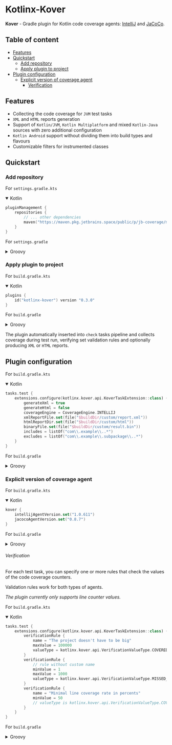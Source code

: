 # Kotlinx-Kover

**Kover** - Gradle plugin for Kotlin code coverage agents: [IntelliJ](https://github.com/JetBrains/intellij-coverage)
and [JaCoCo](https://github.com/jacoco/jacoco).

## Table of content
- [Features](#features)
- [Quickstart](#quickstart)
    - [Add repository](#add-repository)
    - [Apply plugin to project](#apply-plugin-to-project)
- [Plugin configuration](#plugin-configuration)
  - [Explicit version of coverage agent](#explicit-version-of-coverage-agent)
    - [Verification](#verification)

## Features

* Collecting the code coverage for `JVM` test tasks
* `XML` and `HTML` reports generation
* Support of `Kotlin/JVM`, `Kotlin Multiplatform` and mixed `Kotlin-Java` sources with zero additional configuration
* `Kotlin Android` support without dividing them into build types and flavours
* Customizable filters for instrumented classes

## Quickstart

### Add repository

For `settings.gradle.kts`

<details open>
<summary>Kotlin</summary>

```kotlin
pluginManagement {
    repositories {
        // ... other dependencies
        maven("https://maven.pkg.jetbrains.space/public/p/jb-coverage/maven")
    }
}
```
</details>

For `settings.gradle`

<details>
<summary>Groovy</summary>

```groovy
pluginManagement {
    repositories {
        // ... other dependencies
        maven { url 'https://maven.pkg.jetbrains.space/public/p/jb-coverage/maven' }
    }
}
```
</details>

### Apply plugin to project

For `build.gradle.kts`

<details open>
<summary>Kotlin</summary>

```kotlin
plugins {
    id("kotlinx-kover") version "0.3.0"
}
```
</details>

For `build.gradle`

<details>
<summary>Groovy</summary>

```groovy
plugins {
    id 'kotlinx-kover' version '0.3.0'
}
```
</details>

The plugin automatically inserted into `check` tasks pipeline and collects coverage during test run,
verifying set validation rules and optionally producing `XML` or `HTML` reports.

## Plugin configuration

For `build.gradle.kts`

<details open>
<summary>Kotlin</summary>

```kotlin
tasks.test {
    extensions.configure(kotlinx.kover.api.KoverTaskExtension::class) {
        generateXml = true
        generateHtml = false
        coverageEngine = CoverageEngine.INTELLIJ
        xmlReportFile.set(file("$buildDir/custom/report.xml"))
        htmlReportDir.set(file("$buildDir/custom/html"))
        binaryFile.set(file("$buildDir/custom/result.bin"))
        includes = listOf("com\\.example\\..*")
        excludes = listOf("com\\.example\\.subpackage\\..*")
    }
}
```
</details>

For `build.gradle`

<details>
<summary>Groovy</summary>

```groovy
tasks.test {
    kover {
        generateXml = true
        generateHtml = false
        coverageEngine = CoverageEngine.INTELLIJ
        xmlReportFile.set(file("$buildDir/custom/report.xml"))
        htmlReportDir.set(file("$buildDir/custom/html"))
        binaryFile.set(file("$buildDir/custom/result.bin"))
        includes = ['com\\.example\\..*']
        excludes = ['com\\.example\\.subpackage\\..*']
    }
}
```
</details>

### Explicit version of coverage agent

For `build.gradle.kts`

<details open>
<summary>Kotlin</summary>

```kotlin
kover {
    intellijAgentVersion.set("1.0.611")
    jacocoAgentVersion.set("0.8.7")
}
```
</details>

For `build.gradle`

<details>
<summary>Groovy</summary>

```groovy
kover {
    intellijAgentVersion.set("1.0.611")
    jacocoAgentVersion.set("0.8.7")
}
```
</details>

###### Verification
For each test task, you can specify one or more rules that check the values of the code coverage counters.

Validation rules work for both types of agents.

*The plugin currently only supports line counter values.*

For `build.gradle.kts`

<details open>
<summary>Kotlin</summary>

```kotlin
tasks.test {
    extensions.configure(kotlinx.kover.api.KoverTaskExtension::class) {
        verificationRule {
            name = "The project doesn't have to be big"
            maxValue = 100000
            valueType = kotlinx.kover.api.VerificationValueType.COVERED_LINES_COUNT
        }
        verificationRule {
            // rule without custom name
            minValue = 1
            maxValue = 1000
            valueType = kotlinx.kover.api.VerificationValueType.MISSED_LINES_COUNT
        }
        verificationRule {
            name = "Minimal line coverage rate in percents"
            minValue = 50
            // valueType is kotlinx.kover.api.VerificationValueType.COVERED_LINES_PERCENTAGE by default
        }
    }
}
```
</details>

For `build.gradle`

<details>
<summary>Groovy</summary>

```groovy
tasks.test {
    kover {
        verificationRule {
            name = "The project doesn't have to be big"
            maxValue = 100000
            valueType = 'COVERED_LINES_COUNT'
        }
        verificationRule {
            // rule without custom name
            minValue = 1
            maxValue = 1000
            valueType = 'MISSED_LINES_COUNT'
        }
        verificationRule {
            name = "Minimal line coverage rate in percents"
            minValue = 50
            // valueType is 'COVERED_LINES_PERCENTAGE' by default
        }
    }
}
```
</details>
